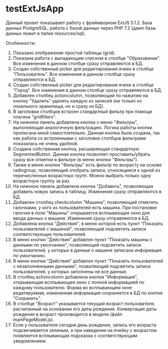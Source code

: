 # testExtJsApp

Данный проект показывает работу с фреймворком ExtJS 5.1.2.
База данных PostgreSQL, работа с базой данных через PHP 7.2 (дамп базы данных лежит в папке resources/sql).

Особенности:
1. Показано отображение простой таблицы (grid).
2. Показана работа с выпадающим списком в столбце "Образование". Все изменения в данном столбце сразу отправляются в БД.
3. Создан собственный picker для редактирования ячеек в столбце "Пользователь". Все изменения в данном столбце сразу отправляются в БД.
4. Создан собственный picker для редактирования ячеек в столбце "Город". Все изменения в данном столбце сразу отправляются в БД.
5. Добавлен столбец actioncolumn, позволяющий по нажатию на кнопку "Удалить" удалять каждую из записей (не только из локального хранилища, но и сразу из БД).
6. В заголовки столбцов встроен стандартный фильтр при помощи плагина "gridfilters".
7. На нижнюю панель добавлена кнопка с меню "Фильтры", выполняющая аналогичную фильтрацию. Логика работы кнопки прописана мной самостоятельно.
   Данная кнопка была создана, так как работа со встроенными с заголовки столбцов фильтрами показалась не очень удобной.
8. Создана собственная кнопка, расширяющая стандартную SegmentedButton. Данная кнопка позволяет проставить/убрать сразу все отметки
   в фильтре (в меню кнопки "Фильтры").
9. Также в меню кнопки "Фильтры" есть фильтр по возрасту на основе radiogroup, позволяющий отобрать записи, относящиеся к одной из перечисленных возрастных групп. Можно выбрать только одну возрастную группу за раз.
10. На нижнюю панель добавлена кнопка "Добавить", позволяющая добавить новую запись в таблицу. Изменения сразу отправляются в БД.
11. Добавлен столбец checkcolumn "Машина", позволяющий отметить галочками, у кого из пользователей есть машина. При постановке галочки в поле "Машины" открывается всплывающее окно для ввода данных о машине. Изменения сразу отправляются в БД.
12. Добавлена кнопка "Действия", в меню которой есть пункт "Показать пользователей с машиной", позволяющий подсветить записи соответствующих пользователей.
13. В меню кнопки "Действия" добавлен пункт "Показать машины с данными по умолчанию", позволяющий подсветить записи пользователей, у которых в данные о машине записана информация по умолчанию.
14. В меню кнопки "Действия" добавлен пункт "Показать пользователей с незаполненными данными", позволяющий подсветить записи пользователей, у которых заполнены не все данные.
15. В столбец actioncolumn добавлена кнопка "Информация", открывающая всплывающее окно с полной информацией по каждому пользователю. Форма во всплывающем окне редатируемая, измененная информация сохраняется в БД по кнопке "Сохранить".
16. В столбце "Возраст" указывается текущий возраст пользователя, расчитанный на основании его даты рождения. Конвертация даты рождения в возраст производится в модели (файл mainPageModel.js).
17. Если у пользователя сегодня день рождения, запись его возраста подсвечивается зеленым, а при наведении на ячейку с возрастом появляется всплывающая подсказка с соответствующим уведомлением.